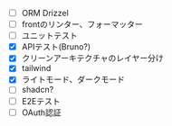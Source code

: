 - [ ] ORM Drizzel
- [ ] frontのリンター、フォーマッター
- [ ] ユニットテスト
- [x] APIテスト(Bruno?)
- [x] クリーンアーキテクチャのレイヤー分け
- [x] tailwind
- [x] ライトモード、ダークモード
- [ ] shadcn?
- [ ] E2Eテスト
- [ ] OAuth認証 